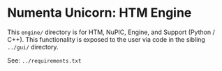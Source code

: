 # Numenta Unicorn: HTM Engine

This `engine/` directory is for HTM, NuPIC, Engine, and Support (Python / C++).
This functionality is exposed to the user via code in the sibling `../gui/`
directory.

See: `../requirements.txt`
